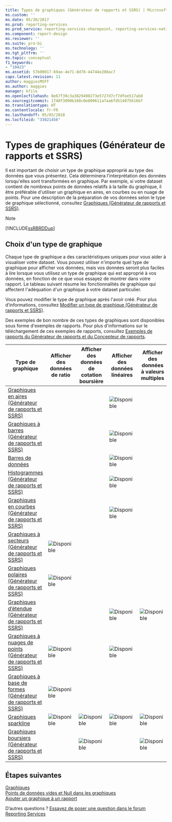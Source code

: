 ```yaml
---
title: Types de graphiques (Générateur de rapports et SSRS) | Microsoft Docs
ms.custom: ''
ms.date: 05/30/2017
ms.prod: reporting-services
ms.prod_service: reporting-services-sharepoint, reporting-services-native
ms.component: report-design
ms.reviewer: ''
ms.suite: pro-bi
ms.technology: ''
ms.tgt_pltfrm: ''
ms.topic: conceptual
f1_keywords:
- "10423"
ms.assetid: 57b00017-69ae-4e71-8d78-44744e208ac7
caps.latest.revision: 11
author: maggiesMSFT
ms.author: maggies
manager: kfile
ms.openlocfilehash: 8e67f39c3a3829490273e5727d7cf7dfee517ab8
ms.sourcegitcommit: 1740f3090b168c0e809611a7aa6fd514075616bf
ms.translationtype: HT
ms.contentlocale: fr-FR
ms.lasthandoff: 05/03/2018
ms.locfileid: "33021456"
---
```

# <a name="chart-types-report-builder-and-ssrs"></a>Types de graphiques (Générateur de rapports et SSRS)

Il est important de choisir un type de graphique approprié au type des données que vous présentez. Cela déterminera l'interprétation des données lorsqu'elles sont transformées en graphique. Par exemple, si votre dataset contient de nombreux points de données relatifs à la taille du graphique, il être préférable d'utiliser un graphique en aires, en courbes ou en nuage de points. Pour une description de la préparation de vos données selon le type de graphique sélectionné, consultez [Graphiques &#40;Générateur de rapports et SSRS&#41;](../../reporting-services/report-design/charts-report-builder-and-ssrs.md).  
  
> [!NOTE]  
>  [!INCLUDE[ssRBRDDup](../../includes/ssrbrddup-md.md)]  
  
## <a name="choosing-a-chart-type"></a>Choix d'un type de graphique  
 Chaque type de graphique a des caractéristiques uniques pour vous aider à visualiser votre dataset. Vous pouvez utiliser n'importe quel type de graphique pour afficher vos données, mais vos données seront plus faciles à lire lorsque vous utilisez un type de graphique qui est approprié à vos données, en fonction de ce que vous essayez de montrer dans votre rapport. Le tableau suivant résume les fonctionnalités de graphique qui affectent l'adéquation d'un graphique à votre dataset particulier.  
  
 Vous pouvez modifier le type de graphique après l'avoir créé. Pour plus d’informations, consultez [Modifier un type de graphique &#40;Générateur de rapports et SSRS&#41;](../../reporting-services/report-design/change-a-chart-type-report-builder-and-ssrs.md).  
  
 Des exemples de bon nombre de ces types de graphiques sont disponibles sous forme d'exemples de rapports. Pour plus d'informations sur le téléchargement de ces exemples de rapports, consultez [Exemples de rapports du Générateur de rapports et du Concepteur de rapports](http://go.microsoft.com/fwlink/?LinkId=198283).  
  
|Type de graphique|Afficher des données de ratio|Afficher des données de cotation boursière|Afficher des données linéaires|Afficher des données à valeurs multiples|  
|----------------|------------------------|------------------------|-------------------------|-------------------------------|  
|[Graphiques en aires &#40;Générateur de rapports et SSRS&#41;](../../reporting-services/report-design/area-charts-report-builder-and-ssrs.md)|||![Disponible](../../reporting-services/report-data/media/greencheck.gif "Disponible")||  
|[Graphiques à barres &#40;Générateur de rapports et SSRS&#41;](../../reporting-services/report-design/bar-charts-report-builder-and-ssrs.md)|||![Disponible](../../reporting-services/report-data/media/greencheck.gif "Disponible")||  
|[Barres de données](../../reporting-services/report-design/sparklines-and-data-bars-report-builder-and-ssrs.md)|||![Disponible](../../reporting-services/report-data/media/greencheck.gif "Disponible")||  
|[Histogrammes &#40;Générateur de rapports et SSRS&#41;](../../reporting-services/report-design/column-charts-report-builder-and-ssrs.md)|||![Disponible](../../reporting-services/report-data/media/greencheck.gif "Disponible")||  
|[Graphiques en courbes &#40;Générateur de rapports et SSRS&#41;](../../reporting-services/report-design/line-charts-report-builder-and-ssrs.md)|||![Disponible](../../reporting-services/report-data/media/greencheck.gif "Disponible")||  
|[Graphiques à secteurs (Générateur de rapports et SSRS)](../../reporting-services/report-design/pie-charts-report-builder-and-ssrs.md)|![Disponible](../../reporting-services/report-data/media/greencheck.gif "Disponible")||||  
|[Graphiques polaires &#40;Générateur de rapports et SSRS&#41;](../../reporting-services/report-design/polar-charts-report-builder-and-ssrs.md)|![Disponible](../../reporting-services/report-data/media/greencheck.gif "Disponible")||||  
|[Graphiques d’étendue &#40;Générateur de rapports et SSRS&#41;](../../reporting-services/report-design/range-charts-report-builder-and-ssrs.md)|||![Disponible](../../reporting-services/report-data/media/greencheck.gif "Disponible")|![Disponible](../../reporting-services/report-data/media/greencheck.gif "Disponible")|  
|[Graphiques à nuages de points &#40;Générateur de rapports et SSRS&#41;](../../reporting-services/report-design/scatter-charts-report-builder-and-ssrs.md)|![Disponible](../../reporting-services/report-data/media/greencheck.gif "Disponible")||![Disponible](../../reporting-services/report-data/media/greencheck.gif "Disponible")||  
|[Graphiques à base de formes &#40;Générateur de rapports et SSRS&#41;](../../reporting-services/report-design/shape-charts-report-builder-and-ssrs.md)|![Disponible](../../reporting-services/report-data/media/greencheck.gif "Disponible")||||  
|[Graphiques sparkline](../../reporting-services/report-design/sparklines-and-data-bars-report-builder-and-ssrs.md)|![Disponible](../../reporting-services/report-data/media/greencheck.gif "Disponible")|![Disponible](../../reporting-services/report-data/media/greencheck.gif "Disponible")|![Disponible](../../reporting-services/report-data/media/greencheck.gif "Disponible")|![Disponible](../../reporting-services/report-data/media/greencheck.gif "Disponible")|  
|[Graphiques boursiers &#40;Générateur de rapports et SSRS&#41;](../../reporting-services/report-design/stock-charts-report-builder-and-ssrs.md)||![Disponible](../../reporting-services/report-data/media/greencheck.gif "Disponible")||![Disponible](../../reporting-services/report-data/media/greencheck.gif "Disponible")|  

## <a name="next-steps"></a>Étapes suivantes

[Graphiques](../../reporting-services/report-design/charts-report-builder-and-ssrs.md)   
[Points de données vides et Null dans les graphiques](../../reporting-services/report-design/empty-and-null-data-points-in-charts-report-builder-and-ssrs.md)   
[Ajouter un graphique à un rapport](../../reporting-services/report-design/add-a-chart-to-a-report-report-builder-and-ssrs.md)  

D’autres questions ? [Essayez de poser une question dans le forum Reporting Services](http://go.microsoft.com/fwlink/?LinkId=620231)
